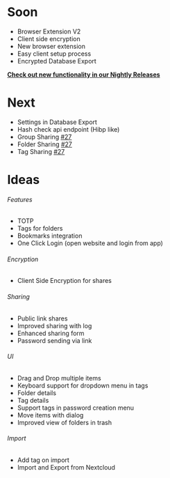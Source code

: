 # Soon
 - Browser Extension V2
 - Client side encryption
 - New browser extension
 - Easy client setup process
 - Encrypted Database Export

[**Check out new functionality in our Nightly Releases**](../Administrators/Use-Nightlies)

# Next
 - Settings in Database Export
 - Hash check api endpoint (Hibp like)
 - Group Sharing [#27](https://github.com/marius-wieschollek/passwords/issues/27)
 - Folder Sharing [#27](https://github.com/marius-wieschollek/passwords/issues/27)
 - Tag Sharing [#27](https://github.com/marius-wieschollek/passwords/issues/27)

# Ideas
###### Features
 - TOTP
 - Tags for folders
 - Bookmarks integration
 - One Click Login (open website and login from app)

###### Encryption
 - Client Side Encryption for shares

###### Sharing
 - Public link shares
 - Improved sharing with log
 - Enhanced sharing form
 - Password sending via link
   
###### UI
 - Drag and Drop multiple items
 - Keyboard support for dropdown menu in tags
 - Folder details
 - Tag details
 - Support tags in password creation menu
 - Move items with dialog
 - Improved view of folders in trash

###### Import
 - Add tag on import
 - Import and Export from Nextcloud